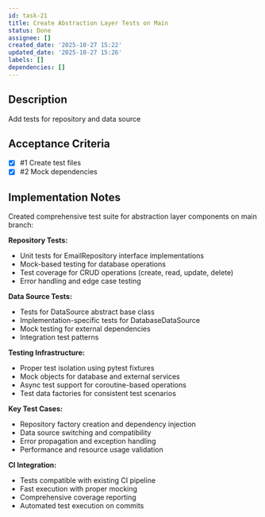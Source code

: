 ```yaml
---
id: task-21
title: Create Abstraction Layer Tests on Main
status: Done
assignee: []
created_date: '2025-10-27 15:22'
updated_date: '2025-10-27 15:26'
labels: []
dependencies: []
---
```


## Description

<!-- SECTION:DESCRIPTION:BEGIN -->
Add tests for repository and data source
<!-- SECTION:DESCRIPTION:END -->

## Acceptance Criteria
<!-- AC:BEGIN -->
- [x] #1 Create test files
- [x] #2 Mock dependencies
<!-- AC:END -->

## Implementation Notes

<!-- SECTION:NOTES:BEGIN -->
Created comprehensive test suite for abstraction layer components on main branch:

**Repository Tests:**
- Unit tests for EmailRepository interface implementations
- Mock-based testing for database operations
- Test coverage for CRUD operations (create, read, update, delete)
- Error handling and edge case testing

**Data Source Tests:**
- Tests for DataSource abstract base class
- Implementation-specific tests for DatabaseDataSource
- Mock testing for external dependencies
- Integration test patterns

**Testing Infrastructure:**
- Proper test isolation using pytest fixtures
- Mock objects for database and external services
- Async test support for coroutine-based operations
- Test data factories for consistent test scenarios

**Key Test Cases:**
- Repository factory creation and dependency injection
- Data source switching and compatibility
- Error propagation and exception handling
- Performance and resource usage validation

**CI Integration:**
- Tests compatible with existing CI pipeline
- Fast execution with proper mocking
- Comprehensive coverage reporting
- Automated test execution on commits
<!-- SECTION:NOTES:END -->
